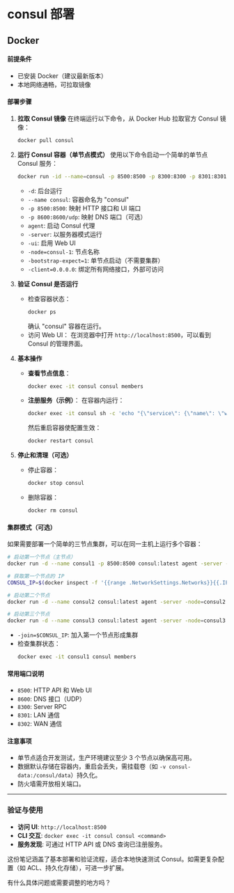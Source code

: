 # consul 部署

## Docker

#### 前提条件
- 已安装 Docker（建议最新版本）
- 本地网络通畅，可拉取镜像

#### 部署步骤

1. **拉取 Consul 镜像**
   在终端运行以下命令，从 Docker Hub 拉取官方 Consul 镜像：
   ```bash
   docker pull consul
   ```

2. **运行 Consul 容器（单节点模式）**
   使用以下命令启动一个简单的单节点 Consul 服务：
   ```bash
   docker run -id --name=consul -p 8500:8500 -p 8300:8300 -p 8301:8301 -p 8302:8302 -p 8600:8600/udp hashicorp/consul agent -server -ui -node=n1 -client 0.0.0.0 -bootstrap-expect 1
   
   ```
   - `-d`: 后台运行
   - `--name consul`: 容器命名为 "consul"
   - `-p 8500:8500`: 映射 HTTP 接口和 UI 端口
   - `-p 8600:8600/udp`: 映射 DNS 端口（可选）
   - `agent`: 启动 Consul 代理
   - `-server`: 以服务器模式运行
   - `-ui`: 启用 Web UI
   - `-node=consul-1`: 节点名称
   - `-bootstrap-expect=1`: 单节点启动（不需要集群）
   - `-client=0.0.0.0`: 绑定所有网络接口，外部可访问
   
3. **验证 Consul 是否运行**
   - 检查容器状态：
     ```bash
     docker ps
     ```
     确认 "consul" 容器在运行。
   - 访问 Web UI：
     在浏览器中打开 `http://localhost:8500`，可以看到 Consul 的管理界面。

4. **基本操作**
   - **查看节点信息**：
     ```bash
     docker exec -it consul consul members
     ```
   - **注册服务（示例）**：
     在容器内运行：
     ```bash
     docker exec -it consul sh -c 'echo "{\"service\": {\"name\": \"web\", \"port\": 80}}" > /consul/config/web.json'
     ```
     然后重启容器使配置生效：
     ```bash
     docker restart consul
     ```

5. **停止和清理（可选）**
   - 停止容器：
     ```bash
     docker stop consul
     ```
   - 删除容器：
     ```bash
     docker rm consul
     ```

#### 集群模式（可选）
如果需要部署一个简单的三节点集群，可以在同一主机上运行多个容器：
```bash
# 启动第一个节点（主节点）
docker run -d --name consul1 -p 8500:8500 consul:latest agent -server -ui -node=consul1 -bootstrap-expect=3 -client=0.0.0.0

# 获取第一个节点的 IP
CONSUL_IP=$(docker inspect -f '{{range .NetworkSettings.Networks}}{{.IPAddress}}{{end}}' consul1)

# 启动第二个节点
docker run -d --name consul2 consul:latest agent -server -node=consul2 -join=$CONSUL_IP

# 启动第三个节点
docker run -d --name consul3 consul:latest agent -server -node=consul3 -join=$CONSUL_IP
```
- `-join=$CONSUL_IP`: 加入第一个节点形成集群
- 检查集群状态：
  ```bash
  docker exec -it consul1 consul members
  ```

#### 常用端口说明
- `8500`: HTTP API 和 Web UI
- `8600`: DNS 接口（UDP）
- `8300`: Server RPC
- `8301`: LAN 通信
- `8302`: WAN 通信

#### 注意事项
- 单节点适合开发测试，生产环境建议至少 3 个节点以确保高可用。
- 数据默认存储在容器内，重启会丢失，需挂载卷（如 `-v consul-data:/consul/data`）持久化。
- 防火墙需开放相关端口。

---

### 验证与使用
- **访问 UI**: `http://localhost:8500`
- **CLI 交互**: `docker exec -it consul consul <command>`
- **服务发现**: 可通过 HTTP API 或 DNS 查询已注册服务。

这份笔记涵盖了基本部署和验证流程，适合本地快速测试 Consul。如需更复杂配置（如 ACL、持久化存储），可进一步扩展。

有什么具体问题或需要调整的地方吗？